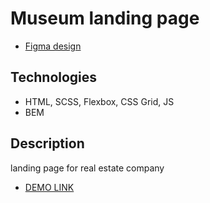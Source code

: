  # Museum landing page

- [Figma design](https://www.figma.com/file/cRBCqE06cDrY3s4jX7h3iY/%D0%9D%D0%90%D0%9C%D0%A3-(Edit)?node-id=0%3A1)

## Technologies
- HTML, SCSS, Flexbox, CSS Grid, JS
- BEM

## Description
landing page for real estate company
- [DEMO LINK](https://dmytro-abram.github.io/lp-museum/)

